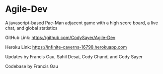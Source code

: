 # Agile-Dev

A javascript-based Pac-Man adjacent game with a high score board, a live chat, and global statistics

GitHub Link: https://github.com/CodySayer/Agile-Dev

Heroku Link: https://infinite-caverns-16798.herokuapp.com

Updates by Francis Gau, Sahil Desai, Cody Chand, and Cody Sayer

Codebase by Francis Gau
